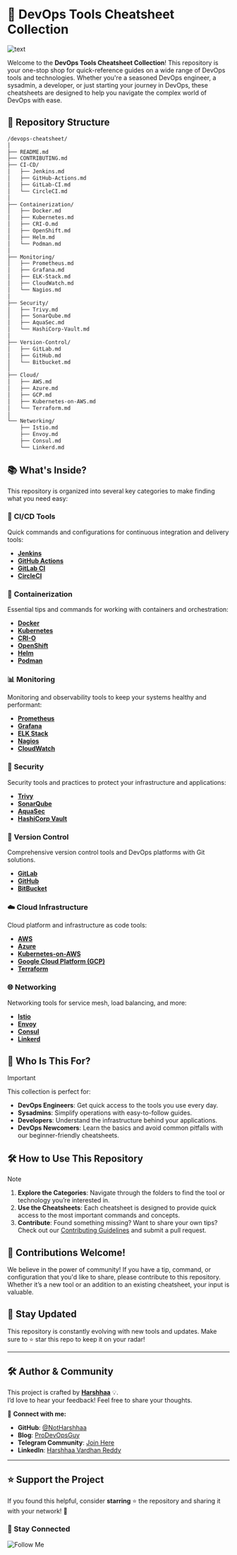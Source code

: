 # 🚀 DevOps Tools Cheatsheet Collection

![text](https://imgur.com/tdtHIqB.png)

Welcome to the **DevOps Tools Cheatsheet Collection**! This repository is your one-stop shop for quick-reference guides on a wide range of DevOps tools and technologies. Whether you're a seasoned DevOps engineer, a sysadmin, a developer, or just starting your journey in DevOps, these cheatsheets are designed to help you navigate the complex world of DevOps with ease.

## 📂 Repository Structure

```markdown
/devops-cheatsheet/
│
├── README.md
├── CONTRIBUTING.md
├── CI-CD/
│   ├── Jenkins.md
│   ├── GitHub-Actions.md
│   ├── GitLab-CI.md
│   └── CircleCI.md
│
├── Containerization/
│   ├── Docker.md
│   ├── Kubernetes.md
│   ├── CRI-O.md
│   ├── OpenShift.md
│   ├── Helm.md
│   └── Podman.md
│
├── Monitoring/
│   ├── Prometheus.md
│   ├── Grafana.md
│   ├── ELK-Stack.md
│   ├── CloudWatch.md
│   └── Nagios.md
│
├── Security/
│   ├── Trivy.md
│   ├── SonarQube.md
│   ├── AquaSec.md
│   └── HashiCorp-Vault.md
│
├── Version-Control/
│   ├── GitLab.md
│   ├── GitHub.md
│   └── Bitbucket.md
│
├── Cloud/
│   ├── AWS.md
│   ├── Azure.md
│   ├── GCP.md
│   ├── Kubernetes-on-AWS.md
│   └── Terraform.md
│
└── Networking/
    ├── Istio.md
    ├── Envoy.md
    ├── Consul.md
    └── Linkerd.md
```

## 📚 What's Inside?

This repository is organized into several key categories to make finding what you need easy:

### 🔄 **CI/CD Tools**

Quick commands and configurations for continuous integration and delivery tools:

- [**Jenkins**](./CI-CD/Jenkins.md)
- [**GitHub Actions**](./CI-CD/GitHub-Actions.md)
- [**GitLab CI**](./CI-CD/GitLab-CI.md)
- [**CircleCI**](./CI-CD/CircleCI.md)
  
### 🐳 **Containerization**

Essential tips and commands for working with containers and orchestration:

- [**Docker**](./Containerization/Docker.md)
- [**Kubernetes**](./Containerization/Kubernetes.md)
- [**CRI-O**](./Containerization/CRI-O.md)
- [**OpenShift**](./Containerization/OpenShift.md)
- [**Helm**](./Containerization/Helm.md)
- [**Podman**](./Containerization/Podman.md)

### 📊 **Monitoring**

Monitoring and observability tools to keep your systems healthy and performant:

- [**Prometheus**](./Monitoring/Prometheus.md)
- [**Grafana**](./Monitoring/Grafana.md)
- [**ELK Stack**](./Monitoring/ELK-Stack.md)
- [**Nagios**](./Monitoring/Nagios.md)
- [**CloudWatch**](./Monitoring/CloudWatch.md)

### 🔐 **Security**

Security tools and practices to protect your infrastructure and applications:

- [**Trivy**](./Security/Trivy.md)
- [**SonarQube**](./Security/SonarQube.md)
- [**AquaSec**](./Security/AquaSec.md)
- [**HashiCorp Vault**](./Security/HashiCorp-Vault.md)

### 🔖 **Version Control**

Comprehensive version control tools and DevOps platforms with Git solutions.

- [**GitLab**](./Version-Control/GitLab.md)
- [**GitHub**](./Version-Control/Github.md)
- [**BitBucket**](./Version-Control/Bitbucket.md)

### ☁️ **Cloud Infrastructure**

Cloud platform and infrastructure as code tools:

- [**AWS**](./Cloud/AWS.md)
- [**Azure**](./Cloud/Azure.md)
- [**Kubernetes-on-AWS**](./Cloud/Kubernetes-on-AWS.md)
- [**Google Cloud Platform (GCP)**](./Cloud/GCP.md)
- [**Terraform**](./Cloud/Terraform.md)

### 🌐 **Networking**

Networking tools for service mesh, load balancing, and more:

- [**Istio**](./Networking/Istio.md)
- [**Envoy**](./Networking/Envoy.md)
- [**Consul**](./Networking/Consul.md)
- [**Linkerd**](./Networking/Linkerd.md)

## 👥 Who Is This For?

> [!IMPORTANT]
> This collection is perfect for:
>
> - **DevOps Engineers**: Get quick access to the tools you use every day.
> - **Sysadmins**: Simplify operations with easy-to-follow guides.
> - **Developers**: Understand the infrastructure behind your applications.
> - **DevOps Newcomers**: Learn the basics and avoid common pitfalls with our beginner-friendly cheatsheets.

## 🛠️ How to Use This Repository

> [!NOTE]
>
> 1. **Explore the Categories**: Navigate through the folders to find the tool or technology you’re interested in.
> 2. **Use the Cheatsheets**: Each cheatsheet is designed to provide quick access to the most important commands and concepts.
> 3. **Contribute**: Found something missing? Want to share your own tips? Check out our [Contributing Guidelines](./CONTRIBUTING.md) and submit a pull request.

## 🤝 Contributions Welcome!

We believe in the power of community! If you have a tip, command, or configuration that you'd like to share, please contribute to this repository. Whether it’s a new tool or an addition to an existing cheatsheet, your input is valuable.

## 📢 Stay Updated

This repository is constantly evolving with new tools and updates. Make sure to ⭐ star this repo to keep it on your radar!

---

## 🛠️ Author & Community  

This project is crafted by **[Harshhaa](https://github.com/NotHarshhaa)** 💡.  
I’d love to hear your feedback! Feel free to share your thoughts.  

📧 **Connect with me:**

- **GitHub**: [@NotHarshhaa](https://github.com/NotHarshhaa)  
- **Blog**: [ProDevOpsGuy](https://blog.prodevopsguy.xyz)  
- **Telegram Community**: [Join Here](https://t.me/prodevopsguy)  
- **LinkedIn**: [Harshhaa Vardhan Reddy](https://www.linkedin.com/in/harshhaa-vardhan-reddy/)  

---

## ⭐ Support the Project  

If you found this helpful, consider **starring** ⭐ the repository and sharing it with your network! 🚀  

### 📢 Stay Connected  

![Follow Me](https://imgur.com/2j7GSPs.png)
